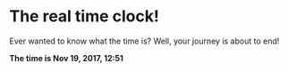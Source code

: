 # The real time clock!

Ever wanted to know what the time is? Well, your journey is about to end!

**The time is Nov 19, 2017, 12:51**